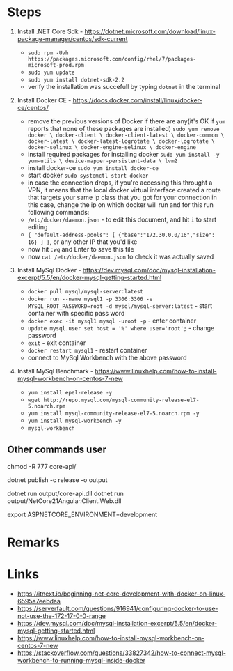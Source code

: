 
# Steps
1. Install .NET Core Sdk - https://dotnet.microsoft.com/download/linux-package-manager/centos/sdk-current
    - ``sudo rpm -Uvh https://packages.microsoft.com/config/rhel/7/packages-microsoft-prod.rpm``
    - ``sudo yum update``
    - ``sudo yum install dotnet-sdk-2.2``
    - verify the installation was succefull by typing ``dotnet`` in the terminal
    
2. Install Docker CE - https://docs.docker.com/install/linux/docker-ce/centos/
    - remove the previous versions of Docker if there are any(it's OK if `yum` reports that none of these packages are installed) ``sudo yum remove docker \
                  docker-client \
                  docker-client-latest \
                  docker-common \
                  docker-latest \
                  docker-latest-logrotate \
                  docker-logrotate \
                  docker-selinux \
                  docker-engine-selinux \
                  docker-engine``
    - install required packages for installing docker ``sudo yum install -y yum-utils \ device-mapper-persistent-data \ lvm2``
    - install docker-ce ``sudo yum install docker-ce``
    - start docker ``sudo systemctl start docker``
    - in case the connection drops, if you're accessing this throught a VPN, it means that the local docker virtual interface created a route that targets your same ip class that you got for your connection
    in this case, change the ip on which docker will run and for this run following commands:
    - ``/etc/docker/daemon.json`` - to edit this document, and hit ``i`` to start editing
    - ``{ "default-address-pools": [ {"base":"172.30.0.0/16","size": 16} ] }``, or any other IP that you'd like
    - now hit ``:wq`` and Enter to save this file
    - now ``cat /etc/docker/daemon.json`` to check it was actually saved
    
3. Install MySql Docker - https://dev.mysql.com/doc/mysql-installation-excerpt/5.5/en/docker-mysql-getting-started.html
    - ``docker pull mysql/mysql-server:latest``
    - ``docker run --name mysql1 -p 3306:3306 -e MYSQL_ROOT_PASSWORD=root -d mysql/mysql-server:latest`` - start container with specific pass word
    - ``docker exec -it mysql1 mysql -uroot -p`` - enter container
    - ``update mysql.user set host = '%' where user='root';`` - change password
    - ``exit`` - exit container
    - ``docker restart mysql1`` - restart container
    - connect to MySql Workbench with the above password

4. Install MySql Benchmark - https://www.linuxhelp.com/how-to-install-mysql-workbench-on-centos-7-new
    - ``yum install epel-release -y``
    - ``wget http://repo.mysql.com/mysql-community-release-el7-5.noarch.rpm``
    - ``yum install mysql-community-release-el7-5.noarch.rpm -y``
    - ``yum install mysql-workbench -y``
    - ``mysql-workbench``

 
 ## Other commands user
chmod -R 777 core-api/

dotnet publish -c release -o output

dotnet run output/core-api.dll
dotnet run output/NetCore21Angular.Client.Web.dll

export ASPNETCORE_ENVIRONMENT=development
 
# Remarks

# Links
- https://itnext.io/beginning-net-core-development-with-docker-on-linux-6595a7eebdaa
- https://serverfault.com/questions/916941/configuring-docker-to-use-not-use-the-172-17-0-0-range
- https://dev.mysql.com/doc/mysql-installation-excerpt/5.5/en/docker-mysql-getting-started.html
- https://www.linuxhelp.com/how-to-install-mysql-workbench-on-centos-7-new
- https://stackoverflow.com/questions/33827342/how-to-connect-mysql-workbench-to-running-mysql-inside-docker
